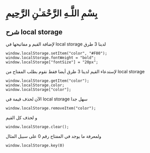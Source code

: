# بِسْمِ اللَّـهِ الرَّحْمَـٰنِ الرَّحِيمِ

## شرح local storage

لإضافة القيم و مفاتيحها في local storage لدينا 3 طرق
```
window.localStorage.setItem("color", "#F00");
window.localStorage.fontWeight = "bold";
window.localStorage["fontSize"] = "20px";
```
لإستدعاء القيم لدينا 3 طرق أيضا فقط نقوم بطلب المفتاح من local storage
```
window.localStorage.getItem("color");
window.localStorage.color;
window.localStorage["color"];
```
الآن لحذف قيمة في local storage سهل جدا
```
window.localStorage.removeItem("color");
```
و لحذف كل القيم 
```
window.localStorage.clear();
```
ولمعرفة ما يوجد في المفتاح رقم 0 على سبيل المثال
```
window.localStorage.key(0)
```
